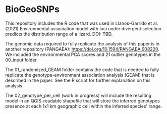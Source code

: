 # BioGeoSNPs
This repository includes the R code that was used in Llanos-Garrido et al. (2021) Environmental association model with loci under divergent selection predicts the distribution range of a lizard. DOI: TBD.

The genomic data required to fully replicate the analysis of this paper is in another repository (PANGAEA): https://doi.org/10.1594/PANGAEA.908220. We included the environmental PCA scores and 21 outlier genotypes in the 00_input folder.

The 01_randomized_GEAM folder contains the code that is needed to fully replicate the genotype-environment association analysis (GEAM) that is described in the paper. See the R script for further explanation on this analysis.

The 02_genotype_per_cell (work in progress) will include the resulting model in an QGIS-readable shapefile that will store the inferred genotypes presence at each 1x1 km geographic cell within the inferred species' range.
